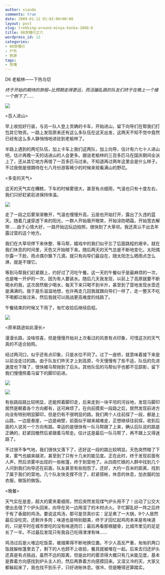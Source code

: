 ```yaml
---
author: xianda
comments: true
date: 2009-01-12 01:03:00+00:00
layout: post
slug: trekking-around-minya-konka-2008-6
title: 08贡嘎行之六
wordpress_id: 12
categories:
- 08贡嘎行
- 户外
- 旅游
tags:
- 贡嘎
---
```


D6 老榆林——下热乌切



_终于开始的期待的旅程~比预期走得更远，而活蹦乱跳的队友们终于在晚上一个接一个倒下了……_



![](http://fwve8w.blu.livefilestore.com/y1pg6IbivWFK3PyF0lYws0EsKsTiD6wFIoppVRIMw7yA1TRSxT4LlMt0VzO0CdO_Rgi4t14dlmzroc/DSC_1272.JPG)



<百人进山>



早上收拾好行装，与另一队人登上贡确的卡车，开始进山，留下向导们在帮我们打包其它物资。一路上发现原来还有这么多队伍在这天出发，这两天不知不觉中竟然已经有这么多人静悄悄地进驻到老榆林了。



半路上遇到的两坨队伍，加上卡车上我们这两队，加上向导，估计有六七十人进山吧。估计再晚一天的话进山的人会更多。据说老榆林的三百多匹马在国庆期间全派上了，还从其它地方再借了一百多匹马过来。不知道再过两年这里会是什么样子。不过我倒是很期待在七八月份游客稀少的时候来观看满山的野花。

<!-- more -->

<多变的天气>



这天的天气实在糟糕，下车的时候雾很大，甚至有点细雨，气温也只有十度左右，我们只好赶紧前进保持体温。



![](http://fwve8w.blu.livefilestore.com/y1pKd0K7eD61JzVh6NLwwZOjjbYjBcjqDYbAb6sp2BJn-tiT8GvLCqypdeyXGA2UdjVe1uX_7jS6b2CaYxBOJXsQA/DSC_1270.jpg)



走了一段之后雾渐渐散开，气温也慢慢升高，云层也开始打开，露出了久违的蓝天。随着几速穿透下来的阳光，一群人开始眉开眼笑，开始涂防晒霜，开始宽衣解带……由于心情大好，一路开始边玩边拍照，很快到了大草坝。我还真认不出去年露过营的这个地方。



我们在大草坝停下来休整、等马帮，嬉戏中的我们似乎忘了后面路程的艰辛。就在我们休息的时间里，天色又开始暗下来。随后两天的天气总是不断地变化，太阳偶尔露一下脸，雨点偶尔飘下几滴，就只有向导们最自在，随太阳怎么晒雨点怎么淋，就是不理它。



等到马帮我们赶紧跟上，约好过了河吃午餐。这一天的午餐似乎是最麻烦的一次，也是唯一开炉的一次，因为有人要装水。随后几天我发现，以前上了高原就要不断喝水的我，这次居然极少喝水，每天下来只喝不到半升，甚至到了营地发现水壶还是满满的。我于是乐滋滋地想，也许再走几回我就跟向导们一样了，走一整天不吃不喝都过挨过来，然后我就可以挑战更高难度的线路了。



午餐结束的时候又下雨了，匆忙收拾后继续启程。



![](http://fwve8w.blu.livefilestore.com/y1p-eDBK52sLwshEQ--9Ks0L-D9QdLpO-A6SeymHUpC9LXUp25UM2uumdN3LYzm6RIsKDo03EqKKR4/DSC_1321.jpg)



<原来路途如此漫长>



漫漫长路，没啥惊喜，但是慢慢开始对上次看过的风景有点印象，可惜这次的天气真的不适合拍照。



经过两河口，似乎还有点印象，只是水位不同了。过了一座桥，就意味着接下来是以前没走过的路。由于队友们昨天才上到高原，今天慢慢有了些不适，队伍的先进速度也下降了，很快被马帮抛到了后头。其他队伍的马帮似乎也都不见踪影，留下我们慢慢照着马留下的脚印前进。



![](http://fwve8w.blu.livefilestore.com/y1p9bBVrElAwFu3ZerVBbp0SJd96QZ0PFgkO1eRxH8vihhYVIynRZSPq8G0xWjndFf5_vTKF8KoFEs/DSC_1336.jpg)



![](http://fwve8w.blu.livefilestore.com/y1pAftWxCeXnoC1-G9PxlevAHWG9GHVZqr4yc1ePcD3uYpQegcRDH110L4uuKze16itJoZvYU7dPy4/DSC_1342.jpg)



有些路段路比较明显，还能照着脚印走，后来走到一块平坦的河谷地，发现马脚印居然是朝着各个方向都有，这可麻烦了。在向前摸索一段路之后，居然发现前进方向没有特别明显脚印，但是仍有不很明显的路。我们两个人往前探了一段，都是上山路，一边是悬崖，一边是峭壁，前面似乎越来越难走，正想继续往前探，收到后面的人说另一个方向有路。幸运的是很快有一队马帮跟了上来，确认后队说的路是正确的，赶紧回撤然后紧跟着马帮走。估计这是最后一队马帮了，再不跟上又得迷路了。



不过很不争气地，我们很快又落下了，还好这一段的路比较明显。天色突然暗了下来，雾气也越来越浓，甚至到了只有十几米的能见度。正在此时，终于发现前面有人声，然后浓雾中出现的一些帐篷，终于到营地了。从四周忙碌的人群中找到几个人问到我们向导还在前面，队友甚至有些抱怨了。还好，大约一百米的距离，找到了属于我们的营地。几个队友快支撑不住了，赶紧搭帐，休息的休息，加衣服的加衣服，做饭的做饭。



<晚餐>



天气实在是差，超大的雾夹着细雨，然后突然发现煤气炉头用不了！出动了公交大使出去借了个炉头回来，向导在另一边用湿了的木材点火。手忙脚乱好一阵之后终于有了香甜的鸡汤。要说这鸡汤，那可是货真价实：足足煮了一大锅，9个人居然最后没吃完，还剩许多肉；味道也是特别甜美，终于才回忆起鸡肉本来是有味道的，只是平时在城市里吃的没有味道而已；最后再看那根腿骨，比城市里见的足足长了一半。不过最后发现只有我自己吃得津津有味……



鸡汤过后是火堆边吃饭菜，被烟熏得不断地换位置。不少人高反严重，匆匆扒两口饭就躲帐篷里去了，剩下的人也顾不上收拾，餐具就被堆在一起。后来去归还炉头还真是有点挑战，虽然不远的距离，但是此时的雾浓得大概只有几米能见度，基本是靠着方向感找到炉头主人的，然后再靠着方向感摸回来。又湿又冷的天，大家又都躲起来了，我也找不到乐子，只好进帐休息。很冷，但是睡得还算踏实。
